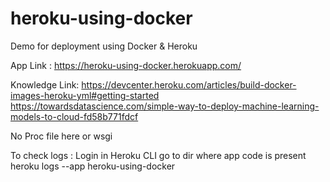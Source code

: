 # heroku-using-docker
Demo for deployment using Docker &amp; Heroku


App Link : https://heroku-using-docker.herokuapp.com/

Knowledge Link:
https://devcenter.heroku.com/articles/build-docker-images-heroku-yml#getting-started
https://towardsdatascience.com/simple-way-to-deploy-machine-learning-models-to-cloud-fd58b771fdcf


No Proc file here or wsgi

To check logs : 
Login in Heroku CLI
go to dir where app code is present
heroku logs --app heroku-using-docker
